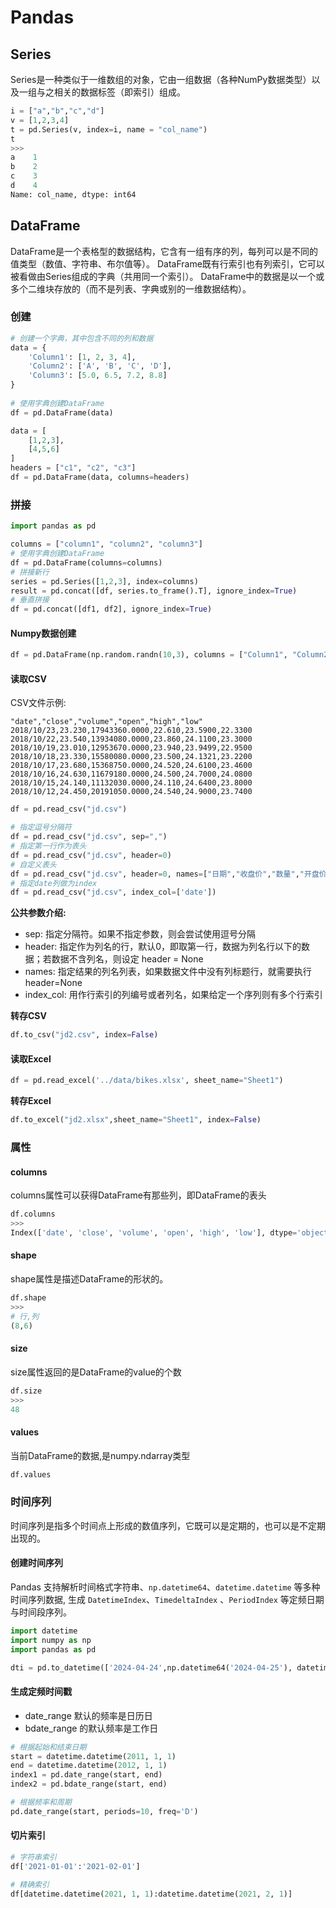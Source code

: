 # Pandas

## Series
Series是一种类似于一维数组的对象，它由一组数据（各种NumPy数据类型）以及一组与之相关的数据标签（即索引）组成。

```python
i = ["a","b","c","d"]
v = [1,2,3,4]
t = pd.Series(v, index=i, name = "col_name")
t
>>> 
a    1
b    2
c    3
d    4
Name: col_name, dtype: int64
```

## DataFrame
DataFrame是一个表格型的数据结构，它含有一组有序的列，每列可以是不同的值类型（数值、字符串、布尔值等）。
DataFrame既有行索引也有列索引，它可以被看做由Series组成的字典（共用同一个索引）。
DataFrame中的数据是以一个或多个二维块存放的（而不是列表、字典或别的一维数据结构）。

### 创建

```python
# 创建一个字典，其中包含不同的列和数据
data = {
    'Column1': [1, 2, 3, 4],
    'Column2': ['A', 'B', 'C', 'D'],
    'Column3': [5.0, 6.5, 7.2, 8.8]
}
 
# 使用字典创建DataFrame
df = pd.DataFrame(data)

data = [
    [1,2,3],
    [4,5,6]
]
headers = ["c1", "c2", "c3"]
df = pd.DataFrame(data, columns=headers)
```

### 拼接

```python
import pandas as pd

columns = ["column1", "column2", "column3"]
# 使用字典创建DataFrame
df = pd.DataFrame(columns=columns)
# 拼接新行
series = pd.Series([1,2,3], index=columns)
result = pd.concat([df, series.to_frame().T], ignore_index=True)
# 垂直拼接
df = pd.concat([df1, df2], ignore_index=True)
```

#### Numpy数据创建
```python
df = pd.DataFrame(np.random.randn(10,3), columns = ["Column1", "Column2", "Column3"], index = list("abcdefghij"))
```

#### 读取CSV

CSV文件示例:  
```csv
"date","close","volume","open","high","low"
2018/10/23,23.230,17943360.0000,22.610,23.5900,22.3300
2018/10/22,23.540,13934080.0000,23.860,24.1100,23.3000
2018/10/19,23.010,12953670.0000,23.940,23.9499,22.9500
2018/10/18,23.330,15580080.0000,23.500,24.1321,23.2200
2018/10/17,23.680,15368750.0000,24.520,24.6100,23.4600
2018/10/16,24.630,11679180.0000,24.500,24.7000,24.0800
2018/10/15,24.140,11132030.0000,24.110,24.6400,23.8000
2018/10/12,24.450,20191050.0000,24.540,24.9000,23.7400
```

```python
df = pd.read_csv("jd.csv")

# 指定逗号分隔符
df = pd.read_csv("jd.csv", sep=",")
# 指定第一行作为表头
df = pd.read_csv("jd.csv", header=0)
# 自定义表头
df = pd.read_csv("jd.csv", header=0, names=["日期","收盘价","数量","开盘价","最高价","最低价"])
# 指定date列做为index
df = pd.read_csv("jd.csv", index_col=['date'])
```

**公共参数介绍:**  
- sep: 指定分隔符。如果不指定参数，则会尝试使用逗号分隔
- header: 指定作为列名的行，默认0，即取第一行，数据为列名行以下的数据；若数据不含列名，则设定 header = None
- names: 指定结果的列名列表，如果数据文件中没有列标题行，就需要执行header=None
- index_col: 用作行索引的列编号或者列名，如果给定一个序列则有多个行索引

**转存CSV**  
```python
df.to_csv("jd2.csv", index=False)
```

#### 读取Excel
```python
df = pd.read_excel('../data/bikes.xlsx', sheet_name="Sheet1")
```

**转存Excel**  
```python
df.to_excel("jd2.xlsx",sheet_name="Sheet1", index=False)
```

### 属性

#### columns
columns属性可以获得DataFrame有那些列，即DataFrame的表头
```python
df.columns
>>>
Index(['date', 'close', 'volume', 'open', 'high', 'low'], dtype='object')
```

#### shape
shape属性是描述DataFrame的形状的。
```python
df.shape
>>>
# 行,列
(8,6)
```

#### size
size属性返回的是DataFrame的value的个数
```python
df.size
>>>
48
```

#### values
当前DataFrame的数据,是numpy.ndarray类型

```python
df.values
```

### 时间序列

时间序列是指多个时间点上形成的数值序列，它既可以是定期的，也可以是不定期出现的。

#### 创建时间序列
Pandas 支持解析时间格式字符串、`np.datetime64`、`datetime.datetime` 等多种时间序列数据,
生成 `DatetimeIndex`、`TimedeltaIndex` 、`PeriodIndex` 等定频日期与时间段序列。

```python
import datetime
import numpy as np
import pandas as pd

dti = pd.to_datetime(['2024-04-24',np.datetime64('2024-04-25'), datetime.datetime(2024,4,26)])
```

#### 生成定频时间戳
- date_range 默认的频率是日历日
- bdate_range 的默认频率是工作日

```python
# 根据起始和结束日期
start = datetime.datetime(2011, 1, 1)
end = datetime.datetime(2012, 1, 1)
index1 = pd.date_range(start, end)
index2 = pd.bdate_range(start, end)

# 根据频率和周期
pd.date_range(start, periods=10, freq='D')
```

#### 切片索引

```python
# 字符串索引
df['2021-01-01':'2021-02-01']

# 精确索引
df[datetime.datetime(2021, 1, 1):datetime.datetime(2021, 2, 1)]
```

